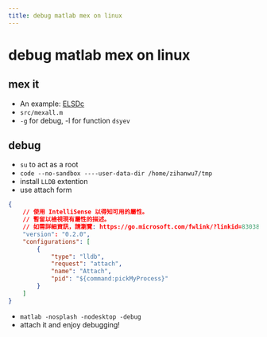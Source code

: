 ```yaml
---
title: debug matlab mex on linux
---
```

# debug matlab mex on linux

## mex it

- An example:  [ELSDc](https://github.com/wzh4464/ELSDc.git)
- `src/mexall.m`
- `-g` for debug, -l for function `dsyev`

## debug

- `su` to act as a root
- `code --no-sandbox ----user-data-dir /home/zihanwu7/tmp`
- install `LLDB` extention
- use attach form

```json
{
    // 使用 IntelliSense 以得知可用的屬性。
    // 暫留以檢視現有屬性的描述。
    // 如需詳細資訊，請瀏覽: https://go.microsoft.com/fwlink/?linkid=830387
    "version": "0.2.0",
    "configurations": [
        {
            "type": "lldb",
            "request": "attach",
            "name": "Attach",
            "pid": "${command:pickMyProcess}"
        }
    ]
}
```

- `matlab -nosplash -nodesktop -debug`
- attach it and enjoy debugging!
  
